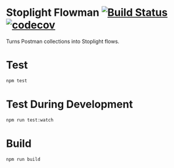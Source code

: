 # Stoplight Flowman [![Build Status](https://travis-ci.org/stoplightio/flowman.svg)](https://travis-ci.org/stoplightio/flowman) [![codecov](https://codecov.io/gh/stoplightio/flowman/branch/master/graph/badge.svg)](https://codecov.io/gh/stoplightio/flowman)

Turns Postman collections into Stoplight flows.

# Test

```bash
npm test
```

# Test During Development

```bash
npm run test:watch
```

# Build

```
npm run build
```
